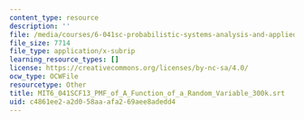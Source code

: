 ```yaml
---
content_type: resource
description: ''
file: /media/courses/6-041sc-probabilistic-systems-analysis-and-applied-probability-fall-2013/c4861ee2a2d058aaafa269aee8adedd4_MIT6_041SCF13_PMF_of_A_Function_of_a_Random_Variable_300k.vtt
file_size: 7714
file_type: application/x-subrip
learning_resource_types: []
license: https://creativecommons.org/licenses/by-nc-sa/4.0/
ocw_type: OCWFile
resourcetype: Other
title: MIT6_041SCF13_PMF_of_A_Function_of_a_Random_Variable_300k.srt
uid: c4861ee2-a2d0-58aa-afa2-69aee8adedd4
---
```


